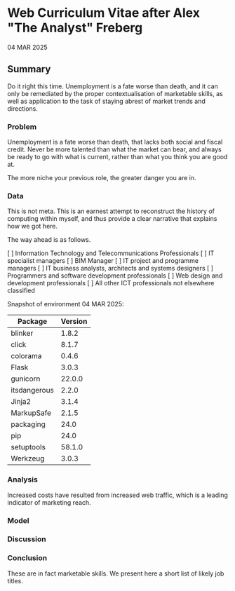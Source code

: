 # Web Curriculum Vitae after Alex "The Analyst" Freberg

04 MAR 2025

## Summary

Do it right this time. Unemployment is a fate worse than death, and it can only be remediated by the proper contextualisation of marketable skills, as well as application to the task of staying abrest of market trends and directions.

### Problem

Unemployment is a fate worse than death, that lacks both social and fiscal credit. Never be more talented than what the market can bear, and always be ready to go with what is current, rather than what you think you are good at. 

The more niche your previous role, the greater danger you are in.

### Data

This is not meta. This is an earnest attempt to reconstruct the history of computing within myself, and thus provide a clear narrative that explains how we got here. 

The way ahead is as follows.

[ ] Information Technology and Telecommunications Professionals
[ ] IT specialist managers
[ ] BIM Manager
[ ] IT project and programme managers
[ ] IT business analysts, architects and systems designers
[ ] Programmers and software development professionals
[ ] Web design and development professionals
[ ] All other ICT professionals not elsewhere classified


Snapshot of environment 04 MAR 2025:

| Package      | Version    | 
| ----------   | -------    | 
| blinker      | 1.8.2      | 
| click        | 8.1.7      | 
| colorama     | 0.4.6      | 
| Flask        | 3.0.3      | 
| gunicorn     | 22.0.0     | 
| itsdangerous | 2.2.0      | 
| Jinja2       | 3.1.4      | 
| MarkupSafe   | 2.1.5      | 
| packaging    | 24.0       | 
| pip          | 24.0       | 
| setuptools   | 58.1.0     | 
| Werkzeug     | 3.0.3      | 


### Analysis

Increased costs have resulted from increased web traffic, which is a leading indicator of marketing reach.

### Model

### Discussion

### Conclusion

These are in fact marketable skills. We present here a short list of likely job titles.
